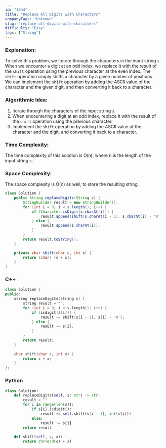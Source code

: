 ```yaml
---
id: "1844"
title: "Replace All Digits with Characters"
companyTags: "Unknown"
slug: "replace-all-digits-with-characters"
difficulty: "Easy"
tags: ["String"]
---
```


### Explanation:
To solve this problem, we iterate through the characters in the input string `s`. When we encounter a digit at an odd index, we replace it with the result of the `shift` operation using the previous character at the even index. The `shift` operation simply shifts a character by a given number of positions. We can implement the `shift` operation by adding the ASCII value of the character and the given digit, and then converting it back to a character.

### Algorithmic Idea:
1. Iterate through the characters of the input string `s`.
2. When encountering a digit at an odd index, replace it with the result of the `shift` operation using the previous character.
3. Implement the `shift` operation by adding the ASCII value of the character and the digit, and converting it back to a character.

### Time Complexity:
The time complexity of this solution is O(n), where n is the length of the input string `s`.

### Space Complexity:
The space complexity is O(n) as well, to store the resulting string.

```java
class Solution {
    public String replaceDigits(String s) {
        StringBuilder result = new StringBuilder();
        for (int i = 0; i < s.length(); i++) {
            if (Character.isDigit(s.charAt(i))) {
                result.append(shift(s.charAt(i - 1), s.charAt(i) - '0'));
            } else {
                result.append(s.charAt(i));
            }
        }
        return result.toString();
    }

    private char shift(char c, int x) {
        return (char) (c + x);
    }
}
```

### C++
```cpp
class Solution {
public:
    string replaceDigits(string s) {
        string result = "";
        for (int i = 0; i < s.length(); i++) {
            if (isdigit(s[i])) {
                result += shift(s[i - 1], s[i] - '0');
            } else {
                result += s[i];
            }
        }
        return result;
    }
    
    char shift(char c, int x) {
        return c + x;
    }
};
```

### Python
```python
class Solution:
    def replaceDigits(self, s: str) -> str:
        result = ""
        for i in range(len(s)):
            if s[i].isdigit():
                result += self.shift(s[i - 1], int(s[i]))
            else:
                result += s[i]
        return result
    
    def shift(self, c, x):
        return chr(ord(c) + x)
```